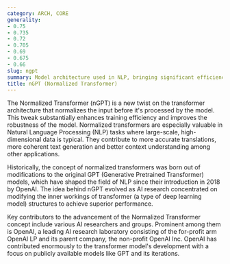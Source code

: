 ```yaml
---
category: ARCH, CORE
generality:
- 0.75
- 0.735
- 0.72
- 0.705
- 0.69
- 0.675
- 0.66
slug: ngpt
summary: Model architecture used in NLP, bringing significant efficiency in training and improvements in model robustness.
title: nGPT (Normalized Transformer)
---
```


The Normalized Transformer (nGPT) is a new twist on the transformer architecture that normalizes the input before it's processed by the model. This tweak substantially enhances training efficiency and improves the robustness of the model. Normalized transformers are especially valuable in Natural Language Processing (NLP) tasks where large-scale, high-dimensional data is typical. They contribute to more accurate translations, more coherent text generation and better context understanding among other applications.

Historically, the concept of normalized transformers was born out of modifications to the original GPT (Generative Pretrained Transformer) models, which have shaped the field of NLP since their introduction in 2018 by OpenAI. The idea behind nGPT evolved as AI research concentrated on modifying the inner workings of transformer (a type of deep learning model) structures to achieve superior performance.

Key contributors to the advancement of the Normalized Transformer concept include various AI researchers and groups. Prominent among them is OpenAI, a leading AI research laboratory consisting of the for-profit arm OpenAI LP and its parent company, the non-profit OpenAI Inc. OpenAI has contributed enormously to the transformer model's development with a focus on publicly available models like GPT and its iterations.